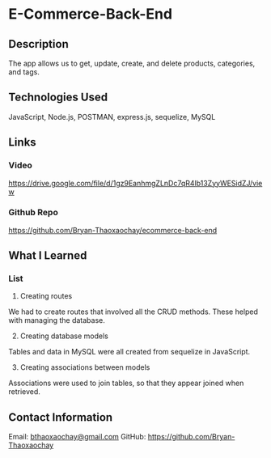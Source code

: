 # E-Commerce-Back-End

## Description

The app allows us to get, update, create, and delete products, categories, and tags.

## Technologies Used

JavaScript, Node.js, POSTMAN, express.js, sequelize, MySQL

## Links

### Video

https://drive.google.com/file/d/1gz9EanhmgZLnDc7qR4lb13ZyyWESidZJ/view 

### Github Repo

https://github.com/Bryan-Thaoxaochay/ecommerce-back-end

## What I Learned

### List
1. Creating routes

We had to create routes that involved all the CRUD methods. These helped with managing the database.

2. Creating database models

Tables and data in MySQL were all created from sequelize in JavaScript.

3. Creating associations between models

Associations were used to join tables, so that they appear joined when retrieved.

## Contact Information

Email: bthaoxaochay@gmail.com
GitHub: https://github.com/Bryan-Thaoxaochay 